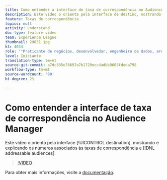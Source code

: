 ```yaml
---
title: Como entender a interface de taxa de correspondência no Audience Manager
description: Este vídeo o orienta pela interface de destino, mostrando e explicando os números associados às taxas de correspondência e públicos endereçáveis.
feature: Taxas de correspondência
topics: null
activity: understand
doc-type: feature video
team: Experience League
thumbnail: 29831.jpg
kt: 4034
role: '"Praticante de negócios, desenvolvedor, engenheiro de dados, arquiteto, arquiteto de dados, administrador, líder"'
level: Iniciante
translation-type: tm+mt
source-git-commit: a7dc335e75697a7b1720eccdadbb9605fdeda798
workflow-type: tm+mt
source-wordcount: '80'
ht-degree: 2%

---
```



# Como entender a interface de taxa de correspondência no Audience Manager

Este vídeo o orienta pela interface [!UICONTROL destination], mostrando e explicando os números associados às taxas de correspondência e [!DNL addressable audiences].

>[!VIDEO](https://video.tv.adobe.com/v/29831/?quality=12)

Para obter mais informações, visite a [documentação](https://docs.adobe.com/help/en/audience-manager/user-guide/features/addressable-audiences.html).
